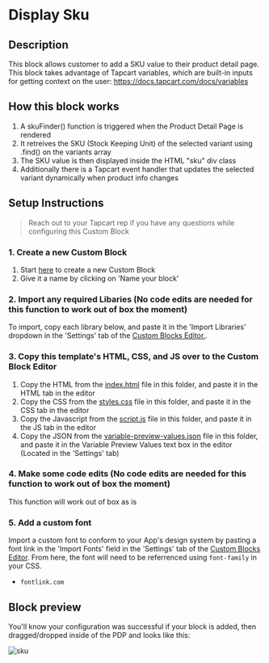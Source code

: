 # Display Sku

## Description
This block allows customer to add a SKU value to their product detail page.
This block takes advantage of Tapcart variables, which are built-in inputs for getting context on the user: https://docs.tapcart.com/docs/variables

## How this block works
1. A skuFinder() function is triggered when the Product Detail Page is rendered
2. It retreives the SKU (Stock Keeping Unit) of the selected variant using .find() on the variants array
3. The SKU value is then displayed inside the HTML "sku" div class
4. Additionally there is a Tapcart event handler that updates the selected variant dynamically when product info changes

## Setup Instructions
> Reach out to your Tapcart rep if you have any questions while configuring this Custom Block

### 1. Create a new Custom Block
1. Start [here](https://app.tapcart.com/custom-blocks) to create a new Custom Block
2. Give it a name by clicking on 'Name your block'

### 2. Import any required Libaries (No code edits are needed for this function to work out of box the moment)
To import, copy each library below, and paste it in the 'Import Libraries' dropdown in the 'Settings' tab of the [Custom Blocks Editor.](https://app.tapcart.com/custom-blocks).

### 3. Copy this template's HTML, CSS, and JS over to the Custom Block Editor
1. Copy the HTML from the [index.html](#) file in this folder, and paste it in the HTML tab in the editor
2. Copy the CSS from the [styles.css](#) file in this folder, and paste it in the CSS tab in the editor
3. Copy the Javascript from the [script.js](#) file in this folder, and paste it in the JS tab in the editor
4. Copy the JSON from the [variable-preview-values.json](#) file in this folder, and paste it in the Variable Preview Values text box in the editor (Located in the 'Settings' tab)

### 4. Make some code edits (No code edits are needed for this function to work out of box the moment)  
This function will work out of box as is


### 5. Add a custom font
Import a custom font to conform to your App's design system by pasting a font link in the 'Import Fonts' field in the 'Settings' tab of the [Custom Blocks Editor](https://app.tapcart.com/custom-blocks). From here, the font will need to be referrenced using `font-family` in your CSS.

- `fontlink.com`


## Block preview
You'll know your configuration was successful if your block is added, then dragged/dropped inside of the PDP and looks like this:

![sku](https://user-images.githubusercontent.com/122114430/217879992-03d12337-cf29-40f5-89a2-43c90a65c229.png)



